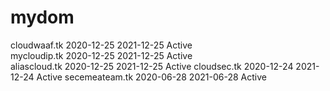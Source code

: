 # mydom
cloudwaaf.tk 	2020-12-25 	2021-12-25 	Active 	
mycloudip.tk 	2020-12-25 	2021-12-25 	Active 	
aliascloud.tk 	2020-12-25 	2021-12-25 	Active
cloudsec.tk 	2020-12-24 	2021-12-24 	Active
secemeateam.tk 	2020-06-28 	2021-06-28 	Active
	  
